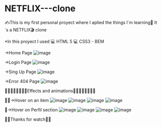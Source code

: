 # NETFLIX---clone
✍️This is my first personal proyect where I aplied the things I´m learning🚀 
It´s a NETFLIX🎬 clone

*In this proyect I used
💻 HTML 5
💻 CSS3 - BEM

->Home Page
![image](https://user-images.githubusercontent.com/67123399/128655845-3b25154e-db9b-4961-9758-b4a74b895d91.png)

->Login Page
![image](https://user-images.githubusercontent.com/67123399/128655961-a79d3ac4-00e8-44df-8ba3-c4fbbf3ad655.png)

->Sing Up Page
![image](https://user-images.githubusercontent.com/67123399/128655883-9e044623-7047-46b9-88d1-940b397bd05a.png)

->Error 404 Page
![image](https://user-images.githubusercontent.com/67123399/128656019-1d1652ee-d96e-435d-b44e-0857a62520fa.png)

💅🏽💅🏽💅🏽💅🏽Effects and animations💅🏽💅🏽💅🏽💅🏽

💅🏽->Hover on an item
![image](https://user-images.githubusercontent.com/67123399/128656757-43abee68-257e-4d61-9097-9d43493110cc.png)
![image](https://user-images.githubusercontent.com/67123399/128656584-49491a49-b376-471c-ac88-ae83ffde54f4.png)
![image](https://user-images.githubusercontent.com/67123399/128656665-3d324a05-ea06-402f-a696-ff9259f328e3.png)
![image](https://user-images.githubusercontent.com/67123399/128656679-d44d5377-10d4-4a6e-b968-b1f1769ea40a.png)

💅->Hover on Perfil section
![image](https://user-images.githubusercontent.com/67123399/128656763-c9d985d3-5ee0-4ee1-98b0-cf43673fde10.png)
![image](https://user-images.githubusercontent.com/67123399/128656943-d4e80754-00c4-4427-9ba4-7085a59aecb0.png)
![image](https://user-images.githubusercontent.com/67123399/128656961-a2567c33-3781-4c28-bf22-ed27d6d1af11.png)
![image](https://user-images.githubusercontent.com/67123399/128656973-fc407b51-e59a-4948-953a-53454d6f1660.png)

👋🏽Thanks for watch👌🏽
